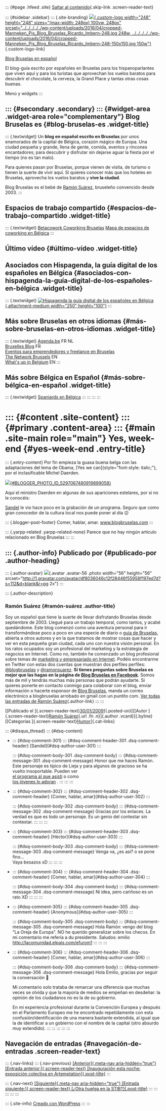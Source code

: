 ::: {#page .hfeed .site}
[Saltar al
contenido](../../../../../index.html?p=237#content){.skip-link
.screen-reader-text}

::: {#sidebar .sidebar}
::: {.site-branding}
[![](../../../../../wp-content/uploads/2016/04/cropped-Manneken_Pis_Blog_Bruselas_Ricardo_Imbern-248.jpg){.custom-logo
width="248" height="248" sizes="(max-width: 248px) 100vw, 248px"
srcset="../../../../../wp-content/uploads/2016/04/cropped-Manneken_Pis_Blog_Bruselas_Ricardo_Imbern-248.jpg 248w, ../../../../../wp-content/uploads/2016/04/cropped-Manneken_Pis_Blog_Bruselas_Ricardo_Imbern-248-150x150.jpg 150w"}](../../../../../index.html){.custom-logo-link}

[Blog Bruselas en español](../../../../../index.html)

El blog-guía escrito por españoles en Bruselas para los hispanoparlantes
que viven aquí y para los turistas que aprovechan los vuelos baratos
para descubrir el chocolate, la cerveza, la Grand Place y tantas otras
cosas buenas.

Menú y widgets
:::

::: {#secondary .secondary}
::: {#widget-area .widget-area role="complementary"}
Blog Bruselas es {#blog-bruselas-es .widget-title}
----------------

::: {.textwidget}
Un **blog en español escrito en Bruselas** por unos enamorados de la
capital de Bélgica, corazón mágico de Europa. Una ciudad pequeña y
grande, llena de gente, comida, eventos y rincones encantadores; para
descubrir y disfrutar sin dejarse aguar la fiesta por el tiempo (no es
tan malo).

Para quienes pasan por Bruselas, porque vienen de visita, de turismo o
tienen la suerte de vivir aquí. Sí quieres conocer más que los hoteles
en Bruselas, aprovecha los vuelos baratos y **vive la ciudad**.

Blog Bruselas es el bebé de [Ramón Suárez](http://www.ramonsuarez.com),
bruseleño convencido desde 2003.
:::

Espacios de trabajo compartido {#espacios-de-trabajo-compartido .widget-title}
------------------------------

::: {.textwidget}
[Betacowork Coworking Bruselas](http://www.betacowork.com) [Mapa de
espacios de coworking en Bélgica](http://coworkingbelgium.com)
:::

Último vídeo {#último-vídeo .widget-title}
------------

Asociados con Hispagenda, la guía digital de los españoles en Bélgica {#asociados-con-hispagenda-la-guía-digital-de-los-españoles-en-bélgica .widget-title}
---------------------------------------------------------------------

::: {.textwidget}
[![Hispagenda,la guía digital de los españoles en
Bélgica](../../../../../wp-content/uploads/2010/04/Hispagenda-250px.gif "Hispagenda, la guía digital de los españoles en Bélgica"){.attachment-medium
width="250" height="100"}](http://www.hispagenda.com)
:::

Más sobre Bruselas en otros idiomas {#más-sobre-bruselas-en-otros-idiomas .widget-title}
-----------------------------------

::: {.textwidget}
[Agenda.be](http://www.agenda.be) FR NL\
[Bruxelles Blog](http://www.bxlblog.be/) FR\
[Eventos para emprendedores y freelance en
Bruselas](http://www.betacowork.com/events/)\
[The Network
Brussels](http://groups.yahoo.com/group/TheNetworkBrussels/) EN\
[What\'s up in Belgium](http://www.whatsupin.be/) EN
:::

Más sobre Bélgica en Español {#más-sobre-bélgica-en-español .widget-title}
----------------------------

::: {.textwidget}
[Spaniards en Bélgica](http://www.spaniards.es/paises/belgica)
:::
:::
:::
:::

::: {#content .site-content}
::: {#primary .content-area}
::: {#main .site-main role="main"}
Yes, week-end {#yes-week-end .entry-title}
=============

::: {.entry-content}
Por fin empieza la guasa buena belga con las adaptaciones del lema de
Obama, [Yes we can]{style="font-style: italic;"}, por el inclasificable
Michel Daerden.

[![](http://4.bp.blogspot.com/_m9ESRqvSnjc/SYL2zw-A-7I/AAAAAAAAB98/kVYT4AsvT_0/s320/%21cid_AF12A2E2796A425BA23B6A093B075EDB%40PCdePlomteux.jpg){#BLOGGER_PHOTO_ID_5297067480919899058}](http://4.bp.blogspot.com/_m9ESRqvSnjc/SYL2zw-A-7I/AAAAAAAAB98/kVYT4AsvT_0/s1600-h/%21cid_AF12A2E2796A425BA23B6A093B075EDB%40PCdePlomteux.jpg)

Aquí el ministro Daerden en algunas de sus apariciones estelares, por si
no le conocéis:

[Sandel](http://releyendome.wordpress.com/about/) le vio hace poco en la
grabación de un programa. Seguro que como gran conocedor de la cultura
local nos puede poner al día 😉

::: {.blogger-post-footer}
Comer, hablar, amar. www.blogbruselas.com
:::

::: {.yarpp-related .yarpp-related-none}
Parece que no hay ningún artículo relacionado en Blog Bruselas
:::
:::

::: {.author-info}
Publicado por {#publicado-por .author-heading}
-------------

::: {.author-avatar}
![](http://1.gravatar.com/avatar/df8036046c12f28446f55958f197ed7d?s=56&d=blank&r=pg){.avatar
.avatar-56 .photo width="56" height="56"
srcset="http://1.gravatar.com/avatar/df8036046c12f28446f55958f197ed7d?s=112&d=blank&r=pg 2x"}
:::

::: {.author-description}
### Ramón Suárez {#ramón-suárez .author-title}

Soy un español que tiene la suerte de llevar disfrutando Bruselas desde
septiembre de 2003. Llegué para un trabajo temporal, como tantos, y
acabé quedándome. Este blog comenzó como una aventura personal para ir
transformándose poco a poco en una especie de diario o [guía de
Bruselas](../../../../../index.html), abierta a otros autores y en la
que tratamos de mostrar cosas que hacer y ver en esta pequeña gran
ciudad, cada uno con nuestra visión personal. En los ratos ocupados soy
un profesional del marketing y la estrategia de negocios en Internet.
Como no, también he comenzado un blog profesional sobre temas de
[marketing y empresariado en Internet](http://ramonsuarez.com). Podéis
encontrarme en Twitter con estas dos cuentas que muestran dos perfiles
perfiles: [\@blogbruselas](http://twitter.com/blogbruselas) y
[\@ramonsuarez](http://twitter.com/ramonsuarez). **Sí tienes preguntas
sobre Bruselas es mejor que las hagas en la página de [Blog Bruselas en
Facebook](http://www.facebook.com/blogbruselas)**. Somos más de mil y
tendrás muchas más personas que podrán ayudarte. Si quieres ponerte en
contacto conmigo para colaborar con el blog, enviar información o
hacerte esponsor de [Blog Bruselas](../../../../../index.html), manda un
correo electrónico a blogbruselas arrobado en gmail con un puntito com.
[Ver todas las entradas de Ramón
Suárez](../../../../2010/04/30/index.html?author=2){.author-link}
:::
:::

[[Publicado el
]{.screen-reader-text}[30/01/2009](../../../../../index.html?p=237)]{.posted-on}[[[Autor
]{.screen-reader-text}[Ramón
Suárez](../../../../2010/04/30/index.html?author=2){.url .fn
.n}]{.author .vcard}]{.byline}[[Categorías
]{.screen-reader-text}[Humor](../../../../category/humor/index.html)]{.cat-links}

::: {#disqus_thread}
::: {#dsq-content}
-   ::: {#dsq-comment-301}
    ::: {#dsq-comment-header-301 .dsq-comment-header}
    [Sandel]{#dsq-author-user-301}
    :::

    ::: {#dsq-comment-body-301 .dsq-comment-body}
    ::: {#dsq-comment-message-301 .dsq-comment-message}
    Honor que me haces Ramón. Este personaje es típico de Lieja y para
    algunos de gracioso se ha vuelto insoportable. Pueden ver\
    [el programa al que
    asistí](http://www.rtbf.be/info/belgique/politique/best-of-repondez-la-question-michel-daerden-65016)
    o como\
    [los jóvenes lo
    adoran](http://kreatuur.wordpress.com/2008/12/18/florence-aime-papa/)
    .
    :::
    :::
    :::

-   ::: {#dsq-comment-302}
    ::: {#dsq-comment-header-302 .dsq-comment-header}
    [Comer, hablar, amar]{#dsq-author-user-302}
    :::

    ::: {#dsq-comment-body-302 .dsq-comment-body}
    ::: {#dsq-comment-message-302 .dsq-comment-message}
    Gracias por los enlaces. La verdad es que es todo un personaje. Es
    un genio del contestar sin contestar.
    :::
    :::
    :::

-   ::: {#dsq-comment-303}
    ::: {#dsq-comment-header-303 .dsq-comment-header}
    [Héctor]{#dsq-author-user-303}
    :::

    ::: {#dsq-comment-body-303 .dsq-comment-body}
    ::: {#dsq-comment-message-303 .dsq-comment-message}
    Venga va, ¿es así? o se pone fino...\
    Vaya besazos xD
    :::
    :::
    :::

-   ::: {#dsq-comment-304}
    ::: {#dsq-comment-header-304 .dsq-comment-header}
    [Comer, hablar, amar]{#dsq-author-user-304}
    :::

    ::: {#dsq-comment-body-304 .dsq-comment-body}
    ::: {#dsq-comment-message-304 .dsq-comment-message}
    Ni idea, pero cariñoso es un rato XD
    :::
    :::
    :::

-   ::: {#dsq-comment-305}
    ::: {#dsq-comment-header-305 .dsq-comment-header}
    [Anonymous]{#dsq-author-user-305}
    :::

    ::: {#dsq-comment-body-305 .dsq-comment-body}
    ::: {#dsq-comment-message-305 .dsq-comment-message}
    Hola Ramón: vengo del blog "La Oreja de Europa". NO he querido
    generalizar sobre los checos. En mi comentario me refería a du
    presidente. Saludos: emilio\
    <http://lacomunidad.elpais.com/efurom1>
    :::
    :::
    :::

-   ::: {#dsq-comment-306}
    ::: {#dsq-comment-header-306 .dsq-comment-header}
    [Comer, hablar, amar]{#dsq-author-user-306}
    :::

    ::: {#dsq-comment-body-306 .dsq-comment-body}
    ::: {#dsq-comment-message-306 .dsq-comment-message}
    Hola Emilio, gracias por seguir la conversación 🙂

    Mi comentario solo trataba de remarcar una diferencia que muchas
    veces se olvida y que la mayoría de medios se empeñan en desdeñar:
    la opinión de los ciudadanos no es la de su gobierno.

    En mi experiencia profesional durante la Convención Europea y
    después en el Parlamento Europeo me he encontrado repetídamente con
    esta confusión/identificación de una manera bastante extendida, al
    igual que la de identificar a un gobierno con el nombre de la
    capital (otro absurdo muy extendido).
    :::
    :::
    :::
:::
:::

Navegación de entradas {#navegación-de-entradas .screen-reader-text}
----------------------

::: {.nav-links}
::: {.nav-previous}
[[Anterior]{.meta-nav aria-hidden="true"} [Entrada
anterior:]{.screen-reader-text} [Inauguración esta noche: exposición
colectiva en
Artemptation]{.post-title}](../../../../../index.html?p=236)
:::

::: {.nav-next}
[[Siguiente]{.meta-nav aria-hidden="true"} [Entrada
siguiente:]{.screen-reader-text} [¿Otra huelga en la
STIB?]{.post-title}](../../../../../index.html?p=238)
:::
:::
:::
:::
:::

::: {.site-info}
[Creado con WordPress](https://es.wordpress.org/)
:::
:::

